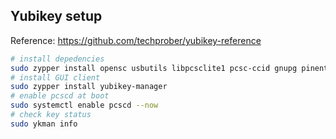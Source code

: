 ## Yubikey setup

Reference: https://github.com/techprober/yubikey-reference

```bash
# install depedencies
sudo zypper install opensc usbutils libpcsclite1 pcsc-ccid gnupg pinentry libusb-compat-devel pam_u2f
# install GUI client
sudo zypper install yubikey-manager
# enable pcscd at boot
sudo systemctl enable pcscd --now
# check key status
sudo ykman info
```

